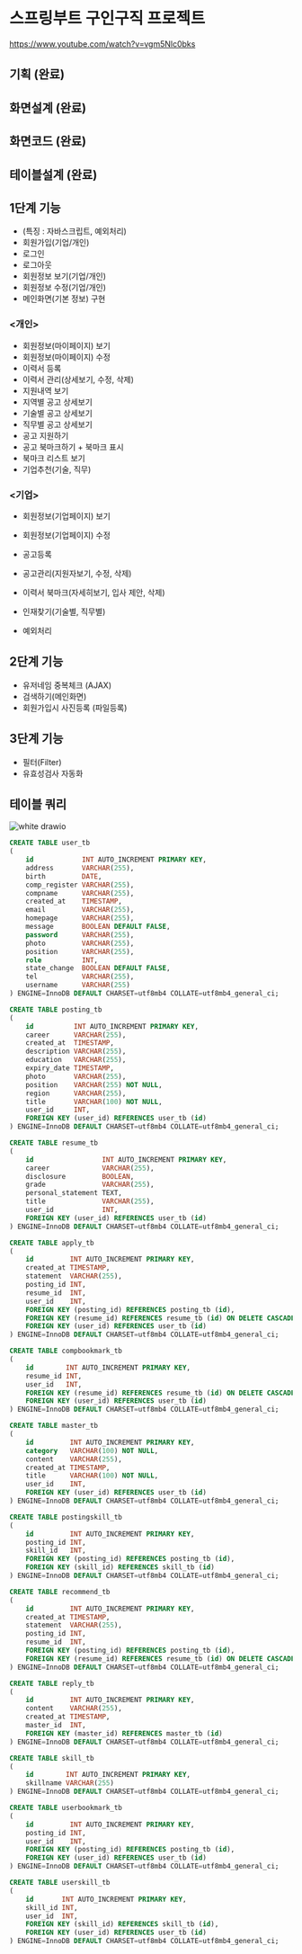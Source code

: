 # 스프링부트 구인구직 프로젝트

https://www.youtube.com/watch?v=vgm5Nlc0bks

## 기획 (완료)

## 화면설계 (완료)

## 화면코드 (완료)

## 테이블설계 (완료)

## 1단계 기능

- (특징 : 자바스크립트, 예외처리)
- 회원가입(기업/개인)
- 로그인
- 로그아웃
- 회원정보 보기(기업/개인)
- 회원정보 수정(기업/개인)
- 메인화면(기본 정보) 구현

### <개인>

- 회원정보(마이페이지) 보기
- 회원정보(마이페이지) 수정
- 이력서 등록
- 이력서 관리(상세보기, 수정, 삭제)
- 지원내역 보기
- 지역별 공고 상세보기
- 기술별 공고 상세보기
- 직무별 공고 상세보기
- 공고 지원하기
- 공고 북마크하기 + 북마크 표시
- 북마크 리스트 보기
- 기업추천(기술, 직무)

### <기업>

- 회원정보(기업페이지) 보기
- 회원정보(기업페이지) 수정
- 공고등록
- 공고관리(지원자보기, 수정, 삭제)
- 이력서 북마크(자세히보기, 입사 제안, 삭제)
- 인재찾기(기술별, 직무별)

- 예외처리

## 2단계 기능

- 유저네임 중복체크 (AJAX)
- 검색하기(메인화면)
- 회원가입시 사진등록 (파일등록)

## 3단계 기능

- 필터(Filter)
- 유효성검사 자동화

## 테이블 쿼리

![white drawio](https://github.com/Merhong/springboot-board-teamproject/assets/135561696/e0ff2d10-251e-4bad-b9b2-80a87dffbf5a)


```sql
CREATE TABLE user_tb
(
    id            INT AUTO_INCREMENT PRIMARY KEY,
    address       VARCHAR(255),
    birth         DATE,
    comp_register VARCHAR(255),
    compname      VARCHAR(255),
    created_at    TIMESTAMP,
    email         VARCHAR(255),
    homepage      VARCHAR(255),
    message       BOOLEAN DEFAULT FALSE,
    password      VARCHAR(255),
    photo         VARCHAR(255),
    position      VARCHAR(255),
    role          INT,
    state_change  BOOLEAN DEFAULT FALSE,
    tel           VARCHAR(255),
    username      VARCHAR(255)
) ENGINE=InnoDB DEFAULT CHARSET=utf8mb4 COLLATE=utf8mb4_general_ci;

CREATE TABLE posting_tb
(
    id          INT AUTO_INCREMENT PRIMARY KEY,
    career      VARCHAR(255),
    created_at  TIMESTAMP,
    description VARCHAR(255),
    education   VARCHAR(255),
    expiry_date TIMESTAMP,
    photo       VARCHAR(255),
    position    VARCHAR(255) NOT NULL,
    region      VARCHAR(255),
    title       VARCHAR(100) NOT NULL,
    user_id     INT,
    FOREIGN KEY (user_id) REFERENCES user_tb (id)
) ENGINE=InnoDB DEFAULT CHARSET=utf8mb4 COLLATE=utf8mb4_general_ci;

CREATE TABLE resume_tb
(
    id                 INT AUTO_INCREMENT PRIMARY KEY,
    career             VARCHAR(255),
    disclosure         BOOLEAN,
    grade              VARCHAR(255),
    personal_statement TEXT,
    title              VARCHAR(255),
    user_id            INT,
    FOREIGN KEY (user_id) REFERENCES user_tb (id)
) ENGINE=InnoDB DEFAULT CHARSET=utf8mb4 COLLATE=utf8mb4_general_ci;

CREATE TABLE apply_tb
(
    id         INT AUTO_INCREMENT PRIMARY KEY,
    created_at TIMESTAMP,
    statement  VARCHAR(255),
    posting_id INT,
    resume_id  INT,
    user_id    INT,
    FOREIGN KEY (posting_id) REFERENCES posting_tb (id),
    FOREIGN KEY (resume_id) REFERENCES resume_tb (id) ON DELETE CASCADE,
    FOREIGN KEY (user_id) REFERENCES user_tb (id)
) ENGINE=InnoDB DEFAULT CHARSET=utf8mb4 COLLATE=utf8mb4_general_ci;

CREATE TABLE compbookmark_tb
(
    id        INT AUTO_INCREMENT PRIMARY KEY,
    resume_id INT,
    user_id   INT,
    FOREIGN KEY (resume_id) REFERENCES resume_tb (id) ON DELETE CASCADE,
    FOREIGN KEY (user_id) REFERENCES user_tb (id)
) ENGINE=InnoDB DEFAULT CHARSET=utf8mb4 COLLATE=utf8mb4_general_ci;

CREATE TABLE master_tb
(
    id         INT AUTO_INCREMENT PRIMARY KEY,
    category   VARCHAR(100) NOT NULL,
    content    VARCHAR(255),
    created_at TIMESTAMP,
    title      VARCHAR(100) NOT NULL,
    user_id    INT,
    FOREIGN KEY (user_id) REFERENCES user_tb (id)
) ENGINE=InnoDB DEFAULT CHARSET=utf8mb4 COLLATE=utf8mb4_general_ci;

CREATE TABLE postingskill_tb
(
    id         INT AUTO_INCREMENT PRIMARY KEY,
    posting_id INT,
    skill_id   INT,
    FOREIGN KEY (posting_id) REFERENCES posting_tb (id),
    FOREIGN KEY (skill_id) REFERENCES skill_tb (id)
) ENGINE=InnoDB DEFAULT CHARSET=utf8mb4 COLLATE=utf8mb4_general_ci;

CREATE TABLE recommend_tb
(
    id         INT AUTO_INCREMENT PRIMARY KEY,
    created_at TIMESTAMP,
    statement  VARCHAR(255),
    posting_id INT,
    resume_id  INT,
    FOREIGN KEY (posting_id) REFERENCES posting_tb (id),
    FOREIGN KEY (resume_id) REFERENCES resume_tb (id) ON DELETE CASCADE
) ENGINE=InnoDB DEFAULT CHARSET=utf8mb4 COLLATE=utf8mb4_general_ci;

CREATE TABLE reply_tb
(
    id         INT AUTO_INCREMENT PRIMARY KEY,
    content    VARCHAR(255),
    created_at TIMESTAMP,
    master_id  INT,
    FOREIGN KEY (master_id) REFERENCES master_tb (id)
) ENGINE=InnoDB DEFAULT CHARSET=utf8mb4 COLLATE=utf8mb4_general_ci;

CREATE TABLE skill_tb
(
    id        INT AUTO_INCREMENT PRIMARY KEY,
    skillname VARCHAR(255)
) ENGINE=InnoDB DEFAULT CHARSET=utf8mb4 COLLATE=utf8mb4_general_ci;

CREATE TABLE userbookmark_tb
(
    id         INT AUTO_INCREMENT PRIMARY KEY,
    posting_id INT,
    user_id    INT,
    FOREIGN KEY (posting_id) REFERENCES posting_tb (id),
    FOREIGN KEY (user_id) REFERENCES user_tb (id)
) ENGINE=InnoDB DEFAULT CHARSET=utf8mb4 COLLATE=utf8mb4_general_ci;

CREATE TABLE userskill_tb
(
    id       INT AUTO_INCREMENT PRIMARY KEY,
    skill_id INT,
    user_id  INT,
    FOREIGN KEY (skill_id) REFERENCES skill_tb (id),
    FOREIGN KEY (user_id) REFERENCES user_tb (id)
) ENGINE=InnoDB DEFAULT CHARSET=utf8mb4 COLLATE=utf8mb4_general_ci;

```

